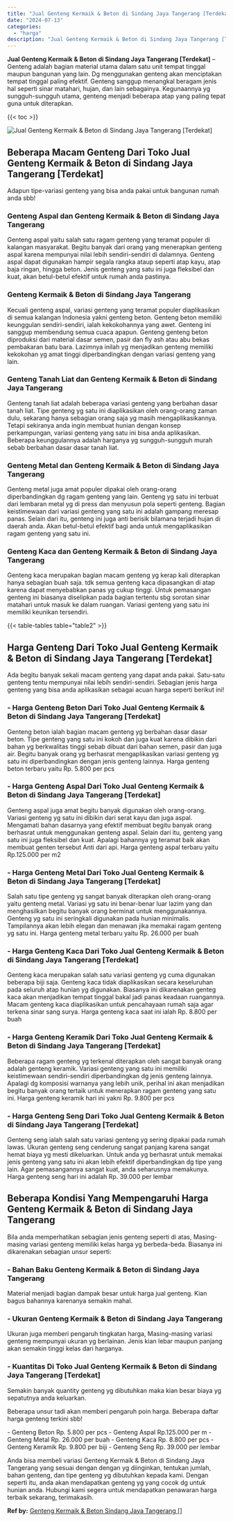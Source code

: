 ```yaml
---
title: "Jual Genteng Kermaik & Beton di Sindang Jaya Tangerang [Terdekat]"
date: "2024-07-13"
categories: 
  - "harga"
description: "Jual Genteng Kermaik & Beton di Sindang Jaya Tangerang [Terdekat]. Anda bisa membeli variasi Genteng Kermaik & Beton di Sindang Jaya Tangerang yang sesuai de..."
---
```


**Jual Genteng Kermaik & Beton di Sindang Jaya Tangerang \[Terdekat\]** – Genteng adalah bagian material utama dalam satu unit tempat tinggal maupun bangunan yang lain. Dg menggunakan genteng akan menciptakan tempat tinggal paling efektif. Genteng sanggup menangkal beragam jenis hal seperti sinar matahari, hujan, dan lain sebagainya. Kegunaannya yg sungguh-sungguh utama, genteng menjadi beberapa atap yang paling tepat guna untuk diterapkan.

{{< toc >}}

![Jual Genteng Kermaik & Beton di Sindang Jaya Tangerang [Terdekat]](/images/genteng-minimalis-murah19.png)

## Beberapa Macam Genteng Dari Toko Jual Genteng Kermaik & Beton di Sindang Jaya Tangerang \[Terdekat\]

Adapun tipe-variasi genteng yang bisa anda pakai untuk bangunan rumah anda sbb!

### Genteng Aspal dan Genteng Kermaik & Beton di Sindang Jaya Tangerang

Genteng aspal yaitu salah satu ragam genteng yang teramat populer di kalangan masyarakat. Begitu banyak dari orang yang menerapkan genteng aspal karena mempunyai nilai lebih sendiri-sendiri di dalamnya. Genteng aspal dapat digunakan hampir segala rangka ataup seperti atap kayu, atap baja ringan, hingga beton. Jenis genteng yang satu ini juga fleksibel dan kuat, akan betul-betul efektif untuk rumah anda pastinya.

### Genteng Kermaik & Beton di Sindang Jaya Tangerang

Kecuali genteng aspal, variasi genteng yang teramat populer diaplikasikan di semua kalangan Indonesia yakni genteng beton. Genteng beton memiliki keunggulan sendiri-sendiri, ialah kekokohannya yang awet. Genteng ini sanggup membendung semua cuaca apapun. Genteng genteng beton diproduksi dari material dasar semen, pasir dan fly ash atau abu bekas pembakaran batu bara. Lazimnya inilah yg menjadikan genteng memiliki kekokohan yg amat tinggi diperbandingkan dengan variasi genteng yang lain.

### Genteng Tanah Liat dan Genteng Kermaik & Beton di Sindang Jaya Tangerang

Genteng tanah liat adalah beberapa variasi genteng yang berbahan dasar tanah liat. Tipe genteng yg satu ini diaplikasikan oleh orang-orang zaman dulu, sekarang hanya sebagian orang saja yg masih mengaplikasikannya. Tetapi sekiranya anda ingin membuat hunian dengan konsep perkampungan, variasi genteng yang satu ini bisa anda aplikasikan. Beberapa keunggulannya adalah harganya yg sungguh-sungguh murah sebab berbahan dasar dasar tanah liat.

### Genteng Metal dan Genteng Kermaik & Beton di Sindang Jaya Tangerang

Genteng metal juga amat populer dipakai oleh orang-orang diperbandingkan dg ragam genteng yang lain. Genteng yg satu ini terbuat dari lembaran metal yg di press dan menyusun pola seperti genteng. Bagian keistimewaan dari variasi genteng yang satu ini adalah gampang meresap panas. Selain dari itu, genteng ini juga anti berisik bilamana terjadi hujan di daerah anda. Akan betul-betul efektif bagi anda untuk mengaplikasikan ragam genteng yang satu ini.

### Genteng Kaca dan Genteng Kermaik & Beton di Sindang Jaya Tangerang

Genteng kaca merupakan bagian macam genteng yg kerap kali diterapkan hanya sebagian buah saja. tdk semua genteng kaca dipasangkan di atap karena dapat menyebabkan panas yg cukup tinggi. Untuk pemasangan genteng ini biasanya diselipkan pada bagian tertentu sbg sorotan sinar matahari untuk masuk ke dalam ruangan. Variasi genteng yang satu ini memiliki keunikan tersendiri.

{{< table-tables table="table2" >}}

## Harga Genteng Dari Toko Jual Genteng Kermaik & Beton di Sindang Jaya Tangerang \[Terdekat\]

Ada begitu banyak sekali macam genteng yang dapat anda pakai. Satu-satu genteng tentu mempunyai nilai lebih sendiri-sendiri. Sebagian jenis harga genteng yang bisa anda aplikasikan sebagai acuan harga seperti berikut ini!

### \- Harga Genteng Beton Dari Toko Jual Genteng Kermaik & Beton di Sindang Jaya Tangerang \[Terdekat\]

Genteng beton ialah bagian macam genteng yg berbahan dasar dasar beton. Tipe genteng yang satu ini kokoh dan juga kuat karena dibikin dari bahan yg berkwalitas tinggi sebab dibuat dari bahan semen, pasir dan juga air. Begitu banyak orang yg berhasrat mengaplikasikan variasi genteng yg satu ini diperbandingkan dengan jenis genteng lainnya. Harga genteng beton terbaru yaitu Rp. 5.800 per pcs

### \- Harga Genteng Aspal Dari Toko Jual Genteng Kermaik & Beton di Sindang Jaya Tangerang \[Terdekat\]

Genteng aspal juga amat begitu banyak digunakan oleh orang-orang. Variasi genteng yg satu ini dibikin dari serat kayu dan juga aspal. Mengamati bahan dasarnya yang efektif membuat begitu banyak orang berhasrat untuk menggunakan genteng aspal. Selain dari itu, genteng yang satu ini juga fleksibel dan kuat. Apalagi bahannya yg teramat baik akan membuat genten tersebut Anti dari api. Harga genteng aspal terbaru yaitu Rp.125.000 per m2

### \- Harga Genteng Metal Dari Toko Jual Genteng Kermaik & Beton di Sindang Jaya Tangerang \[Terdekat\]

Salah satu tipe genteng yg sangat banyak diterapkan oleh orang-orang yaitu genteng metal. Variasi yg satu ini benar-benar luar lazim yang dan menghasilkan begitu banyak orang berminat untuk menggunakannya. Genteng yg satu ini seringkali digunakan pada hunian minimalis. Tampilannya akan lebih elegan dan menawan jika memakai ragam genteng yg satu ini. Harga genteng metal terbaru yaitu Rp. 26.000 per buah

### \- Harga Genteng Kaca Dari Toko Jual Genteng Kermaik & Beton di Sindang Jaya Tangerang \[Terdekat\]

Genteng kaca merupakan salah satu variasi genteng yg cuma digunakan beberapa biji saja. Genteng kaca tidak diaplikasikan secara keseluruhan pada seluruh atap hunian yg digunakan. Biasanya ini dikarenakan genteg kaca akan menjadikan tempat tinggal bakal jadi panas keadaan ruangannya. Macam genteng kaca diaplikasikan untuk pencahayaan rumah saja agar terkena sinar sang surya. Harga genteng kaca saat ini ialah Rp. 8.800 per buah

### \- Harga Genteng Keramik Dari Toko Jual Genteng Kermaik & Beton di Sindang Jaya Tangerang \[Terdekat\]

Beberapa ragam genteng yg terkenal diterapkan oleh sangat banyak orang adalah genteng keramik. Variasi genteng yang satu ini memiliki keistimewaan sendiri-sendiri diperbandingkan dg jenis genteng lainnya. Apalagi dg komposisi warnanya yang lebih unik, perihal ini akan menjadikan begitu banyak orang tertaik untuk menerapkan ragam genteng yang satu ini. Harga genteng keramik hari ini yakni Rp. 9.800 per pcs

### \- Harga Genteng Seng Dari Toko Jual Genteng Kermaik & Beton di Sindang Jaya Tangerang \[Terdekat\]

Genteng seng ialah salah satu variasi genteng yg sering dipakai pada rumah lawas. Ukuran genteng seng cenderung sangat panjang karena sangat hemat biaya yg mesti dikeluarkan. Untuk anda yg berhasrat untuk memakai jenis genteng yang satu ini akan lebih efektif diperbandingkan dg tipe yang lain. Agar pemasangannya sangat kuat, anda seharusnya memakunya. Harga genteng seng hari ini adalah Rp. 39.000 per lembar

## Beberapa Kondisi Yang Mempengaruhi Harga Genteng Kermaik & Beton di Sindang Jaya Tangerang

Bila anda memperhatikan sebagian jenis genteng seperti di atas, Masing-masing variasi genteng memiliki kelas harga yg berbeda-beda. Biasanya ini dikarenakan sebagian unsur seperti:

### \- Bahan Baku Genteng Kermaik & Beton di Sindang Jaya Tangerang

Material menjadi bagian dampak besar untuk harga jual genteng. Kian bagus bahannya karenanya semakin mahal.

### \- Ukuran Genteng Kermaik & Beton di Sindang Jaya Tangerang

Ukuran juga memberi pengaruh tingkatan harga, Masing-masing variasi genteng mempunyai ukuran yg berlainan. Jenis kian lebar maupun panjang akan semakin tinggi kelas dari harganya.

### \- Kuantitas Di Toko Jual Genteng Kermaik & Beton di Sindang Jaya Tangerang \[Terdekat\]

Semakin banyak quantity genteng yg dibutuhkan maka kian besar biaya yg sepatutnya anda keluarkan.

Beberapa unsur tadi akan memberi pengaruh poin harga. Beberapa daftar harga genteng terkini sbb!

\- Genteng Beton Rp. 5.800 per pcs - Genteng Aspal Rp.125.000 per m - Genteng Metal Rp. 26.000 per buah - Genteng Kaca Rp. 8.800 per pcs - Genteng Keramik Rp. 9.800 per biji - Genteng Seng Rp. 39.000 per lembar

Anda bisa membeli variasi Genteng Kermaik & Beton di Sindang Jaya Tangerang yang sesuai dengan dengan yg diinginkan, tentukan jumlah, bahan genteng, dan tipe genteng yg dibutuhkan kepada kami. Dengan seperti itu, anda akan mendapatkan genteng yg yang cocok dg untuk hunian anda. Hubungi kami segera untuk mendapatkan penawaran harga terbaik sekarang, terimakasih.

**Ref by:**  [Genteng Kermaik & Beton  Sindang Jaya Tangerang []](https://id.wikipedia.org/wiki/Genteng)
